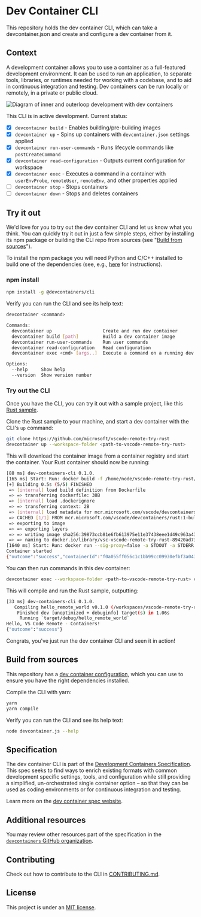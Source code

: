 # Dev Container CLI

This repository holds the dev container CLI, which can take a devcontainer.json and create and configure a dev container from it.

## Context

A development container allows you to use a container as a full-featured development environment. It can be used to run an application, to separate tools, libraries, or runtimes needed for working with a codebase, and to aid in continuous integration and testing. Dev containers can be run locally or remotely, in a private or public cloud.

![Diagram of inner and outerloop development with dev containers](/images/dev-container-stages.png)

This CLI is in active development. Current status:

- [x] `devcontainer build` - Enables building/pre-building images
- [x] `devcontainer up` - Spins up containers with `devcontainer.json` settings applied
- [x] `devcontainer run-user-commands` - Runs lifecycle commands like `postCreateCommand`
- [x] `devcontainer read-configuration` - Outputs current configuration for workspace
- [x] `devcontainer exec` - Executes a command in a container with `userEnvProbe`, `remoteUser`, `remoteEnv`, and other properties applied
- [ ] `devcontainer stop` - Stops containers
- [ ] `devcontainer down` - Stops and deletes containers

## Try it out

We'd love for you to try out the dev container CLI and let us know what you think. You can quickly try it out in just a few simple steps, either by installing its npm package or building the CLI repo from sources (see "[Build from sources](#build-from-sources)").

To install the npm package you will need Python and C/C++ installed to build one of the dependencies (see, e.g., [here](https://github.com/microsoft/vscode/wiki/How-to-Contribute) for instructions).

### npm install

```bash
npm install -g @devcontainers/cli
```

Verify you can run the CLI and see its help text:

```bash
devcontainer <command>

Commands:
  devcontainer up                   Create and run dev container
  devcontainer build [path]         Build a dev container image
  devcontainer run-user-commands    Run user commands
  devcontainer read-configuration   Read configuration
  devcontainer exec <cmd> [args..]  Execute a command on a running dev container

Options:
  --help     Show help                                                 [boolean]
  --version  Show version number                                       [boolean]
```

### Try out the CLI

Once you have the CLI, you can try it out with a sample project, like this [Rust sample](https://github.com/microsoft/vscode-remote-try-rust).

Clone the Rust sample to your machine, and start a dev container with the CLI's `up` command:

```bash
git clone https://github.com/microsoft/vscode-remote-try-rust
devcontainer up --workspace-folder <path-to-vscode-remote-try-rust>
```

This will download the container image from a container registry and start the container. Your Rust container should now be running:

```bash
[88 ms] dev-containers-cli 0.1.0.
[165 ms] Start: Run: docker build -f /home/node/vscode-remote-try-rust/.devcontainer/Dockerfile -t vsc-vscode-remote-try-rust-89420ad7399ba74f55921e49cc3ecfd2 --build-arg VARIANT=bullseye /home/node/vscode-remote-try-rust/.devcontainer
[+] Building 0.5s (5/5) FINISHED
 => [internal] load build definition from Dockerfile                       0.0s
 => => transferring dockerfile: 38B                                        0.0s
 => [internal] load .dockerignore                                          0.0s
 => => transferring context: 2B                                            0.0s
 => [internal] load metadata for mcr.microsoft.com/vscode/devcontainers/r  0.4s
 => CACHED [1/1] FROM mcr.microsoft.com/vscode/devcontainers/rust:1-bulls  0.0s
 => exporting to image                                                     0.0s
 => => exporting layers                                                    0.0s
 => => writing image sha256:39873ccb81e6fb613975e11e37438eee1d49c963a436d  0.0s
 => => naming to docker.io/library/vsc-vscode-remote-try-rust-89420ad7399  0.0s
[1640 ms] Start: Run: docker run --sig-proxy=false -a STDOUT -a STDERR --mount type=bind,source=/home/node/vscode-remote-try-rust,target=/workspaces/vscode-remote-try-rust -l devcontainer.local_folder=/home/node/vscode-remote-try-rust --cap-add=SYS_PTRACE --security-opt seccomp=unconfined --entrypoint /bin/sh vsc-vscode-remote-try-rust-89420ad7399ba74f55921e49cc3ecfd2-uid -c echo Container started
Container started
{"outcome":"success","containerId":"f0a055ff056c1c1bb99cc09930efbf3a0437c54d9b4644695aa23c1d57b4bd11","remoteUser":"vscode","remoteWorkspaceFolder":"/workspaces/vscode-remote-try-rust"}
```

You can then run commands in this dev container:

```bash
devcontainer exec --workspace-folder <path-to-vscode-remote-try-rust> cargo run
```

This will compile and run the Rust sample, outputting:

```bash
[33 ms] dev-containers-cli 0.1.0.
   Compiling hello_remote_world v0.1.0 (/workspaces/vscode-remote-try-rust)
    Finished dev [unoptimized + debuginfo] target(s) in 1.06s
     Running `target/debug/hello_remote_world`
Hello, VS Code Remote - Containers!
{"outcome":"success"}
```

Congrats, you've just run the dev container CLI and seen it in action!

## Build from sources

This repository has a [dev container configuration](https://github.com/devcontainers/cli/tree/main/.devcontainer), which you can use to ensure you have the right dependencies installed.

Compile the CLI with yarn:
```sh
yarn
yarn compile
```

Verify you can run the CLI and see its help text:
```sh
node devcontainer.js --help
```

## Specification

The dev container CLI is part of the [Development Containers Specification](https://github.com/devcontainers/spec). This spec seeks to find ways to enrich existing formats with common development specific settings, tools, and configuration while still providing a simplified, un-orchestrated single container option – so that they can be used as coding environments or for continuous integration and testing.

Learn more on the [dev container spec website](https://devcontainers.github.io/).

## Additional resources

You may review other resources part of the specification in the [`devcontainers` GitHub organization](https://github.com/devcontainers).

## Contributing

Check out how to contribute to the CLI in [CONTRIBUTING.md](contributing.md).

## License

This project is under an [MIT license](LICENSE.txt).
